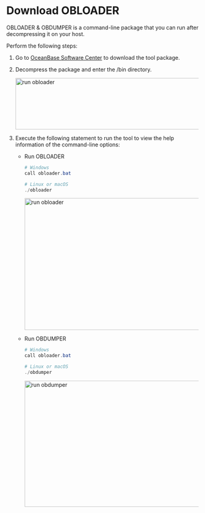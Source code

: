 # Download OBLOADER


OBLOADER & OBDUMPER is a command-line package that you can run after decompressing it on your host. 

Perform the following steps:

1. Go to [OceanBase Software Center](https://en.oceanbase.com/softwarecenter) to download the tool package.

2. Decompress the package and enter the /bin directory. 

   <img src="https://obbusiness-private.oss-cn-shanghai.aliyuncs.com/doc/img/obloaderobdumper/410/ce%20bin.png" width = "560" height = "135" alt="run obloader" />

   

3. Execute the following statement to run the tool to view the help information of the command-line options:
   - Run OBLOADER
   
     ```powershell
     # Windows
     call obloader.bat 

     # Linux or macOS 
     ./obloader
     ```

     <img src="https://obbusiness-private.oss-cn-shanghai.aliyuncs.com/doc/img/obloaderobdumper/410/ce%20obloader.png" width = "560" height = "346" alt="run obloader" />
   
   - Run OBDUMPER
     
     ```powershell
     # Windows
     call obloader.bat 

     # Linux or macOS 
     ./obdumper
     ```

     <img src="https://obbusiness-private.oss-cn-shanghai.aliyuncs.com/doc/img/obloaderobdumper/410/ce%20obdumper.png" width = "560" height = "331" alt="run obdumper" />


